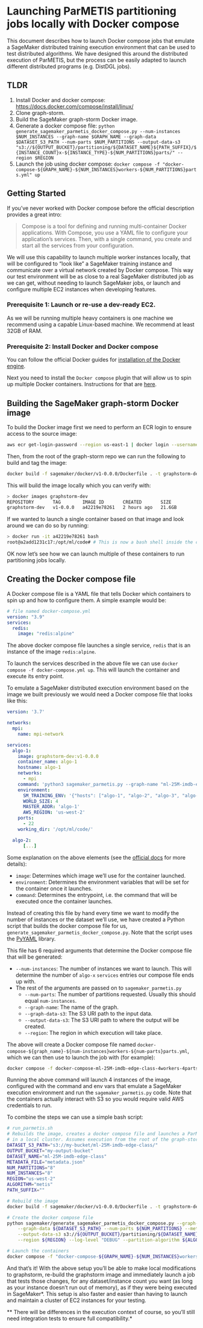 # Launching ParMETIS partitioning jobs locally with Docker compose

This document describes how to launch Docker compose jobs that emulate a SageMaker distributed training execution environment that can be used to test distributed algorithms. We have designed this around the distributed execution of ParMETIS, but the process can be easily adapted to launch different distributed programs (e.g. DistDGL jobs).


## TLDR

1. Install Docker and docker compose: https://docs.docker.com/compose/install/linux/
2. Clone graph-storm.
3. Build the SageMaker graph-storm Docker image.
4. Generate a docker compose file:
    `python generate_sagemaker_parmetis_docker_compose.py --num-instances $NUM_INSTANCES --graph-name $GRAPH_NAME --graph-data $DATASET_S3_PATH --num-parts $NUM_PARTITIONS --output-data-s3 "s3://${OUTPUT_BUCKET}/partitioning/${DATASET_NAME}${PATH_SUFFIX}/${INSTANCE_COUNT}x-${INSTANCE_TYPE}-${NUM_PARTITIONS}parts/" --region $REGION`
5. Launch the job using docker compose: `docker compose -f "docker-compose-${GRAPH_NAME}-${NUM_INSTANCES}workers-${NUM_PARTITIONS}parts.yml" up`

## Getting Started

If you’ve never worked with Docker compose before the official description provides a great intro:

>Compose is a tool for defining and running multi-container Docker applications. With Compose, you use a YAML file to configure your application’s services. Then, with a single command, you create and start all the services from your configuration.

We will use this capability to launch multiple worker instances locally, that will be configured to “look like” a SageMaker training instance and communicate over a virtual network created by Docker compose. This way our test environment will be as close to a real SageMaker distributed job as we can get, without needing to launch SageMaker jobs, or launch and configure multiple EC2 instances when developing features.

### Prerequisite 1: Launch or re-use a dev-ready EC2.

As we will be running multiple heavy containers is one machine we recommend using a capable Linux-based machine. We recommend at least 32GB of RAM.

### Prerequisite 2: Install Docker and Docker compose

You can follow the official Docker guides for [installation of the Docker engine](https://docs.docker.com/engine/install/).

Next you need to install the `Docker compose` plugin that will allow us to spin up multiple Docker containers. Instructions for that are [here](https://docs.docker.com/compose/install/linux/).


## Building the SageMaker graph-storm Docker image

To build the Docker image first we need to perform an ECR login
to ensure access to the source image:

```bash
aws ecr get-login-password --region us-east-1 | docker login --username AWS --password-stdin 763104351884.dkr.ecr.us-east-1.amazonaws.com
```

Then, from the root of the graph-storm repo we can run the following to build and tag the image:

```bash
docker build -f sagemaker/docker/v1-0.0.0/Dockerfile . -t graphstorm-dev:v1-0.0.0
```

This will build the image locally which you can verify with:

```bash
> docker images graphstorm-dev
REPOSITORY       TAG        IMAGE ID       CREATED       SIZE
graphstorm-dev   v1-0.0.0   a42219e78261   2 hours ago   21.6GB
```

If we wanted to launch a single container based on that image and look around we can do so by running:


```bash
> docker run -it a42219e78261 bash
root@a2add1231c17:/opt/ml/code# # This is now a bash shell inside the container
```

OK now let’s see how we can launch multiple of these containers to run partitioning jobs locally.

## Creating the Docker compose file

A Docker compose file is a YAML file that tells Docker which containers to spin up and how to configure them. A simple example would be:


```yaml
# file named docker-compose.yml
version: "3.9"
services:
  redis:
    image: "redis:alpine"
```

The above docker compose file launches a single service, `redis` that is an instance of the image `redis:alpine`.

To launch the services described in the above file we can use `docker compose -f docker-compose.yml up`. This will launch the container and execute its entry point.

To emulate a SageMaker distributed execution environment based on the image we built previously we would need a Docker compose file that looks like this:

```yaml
version: '3.7'

networks:
  mpi:
    name: mpi-network

services:
  algo-1:
    image: graphstorm-dev:v1-0.0.0
    container_name: algo-1
    hostname: algo-1
    networks:
      - mpi
    command: 'python3 sagemaker_parmetis.py --graph-name "ml-25M-imdb-edge-class" --graph-data-s3 "s3://my-bucket/ml-25M-imdb-edge-class/" --num-parts 4 --output-data-s3 "s3://my-bucket/output/partitioning/ml-25M-docker-test/"'
    environment:
      SM_TRAINING_ENV: '{"hosts": ["algo-1", "algo-2", "algo-3", "algo-4"], "current_host": "algo-1"}'
      WORLD_SIZE: 4
      MASTER_ADDR: 'algo-1'
      AWS_REGION: 'us-west-2'
    ports:
      - 22
    working_dir: '/opt/ml/code/'

  algo-2:
      [...]
```

Some explanation on the above elements (see the [official docs](https://docs.docker.com/compose/compose-file/) for more details):

* `image`: Determines which image we’ll use for the container launched.
* `environment`: Determines the environment variables that will be set for the container once it launches.
* `command`: Determines the entrypoint, i.e. the command that will be executed once the container launches.

Instead of creating this file by hand every time we want to modify the number of instances or the dataset we’ll use, we have created a Python script that builds the docker compose file for us, `generate_sagemaker_parmetis_docker_compose.py`. Note that the script uses the [PyYAML](https://pypi.org/project/PyYAML/) library.

This file has 6 required arguments that determine the Docker compose file that will be generated:

* `--num-instances`: The number of instances we want to launch. This will determine the number of `algo-x` `services` entries our compose file ends up with.
* The rest of the arguments are passed on to `sagemaker_parmetis.py`
    * `--num-parts`: The number of partitions requested. Usually this should equal `num-instances`.
    * `--graph-name`: The name of the graph.
    * `--graph-data-s3`: The S3 URI path to the input data.
    * `--output-data-s3`: The S3 URI path to where the output will be created.
    * `--region`: The region in which execution will take place.


The above will create a Docker compose file named `docker-compose-${graph_name}-${num-instances}workers-${num-parts}parts.yml`, which we can then use to launch the job with (for example):

```bash
docker compose -f docker-compose-ml-25M-imdb-edge-class-4workers-4parts.yml up
```

Running the above command will launch 4 instances of the image, configured with the command and env vars that emulate a SageMaker execution environment and run the `sagemaker_parmetis.py` code. Note that the containers actually
interact with S3 so you would require valid AWS credentials to run.

To combine the steps we can use a simple bash script:

```bash
# run_parmetis.sh
# Rebuilds the image, creates a docker compose file and launches a ParMETIS job
# in a local cluster. Assumes execution from the root of the graph-storm repository
DATASET_S3_PATH="s3://my-bucket/ml-25M-imdb-edge-class/"
OUTPUT_BUCKET="my-output-bucket"
DATASET_NAME="ml-25M-imdb-edge-class"
METADATA_FILE="metadata.json"
NUM_PARTITIONS="8"
NUM_INSTANCES="8"
REGION="us-west-2"
ALGORITHM="metis"
PATH_SUFFIX=""

# Rebuild the image
docker build -f sagemaker/docker/v1-0.0.0/Dockerfile . -t graphstorm-dev:v1-0.0.0

# Create the docker compose file
python sagemaker/generate_sagemaker_parmetis_docker_compose.py --graph-name ${DATASET_NAME} --num-instances ${NUM_INSTANCES} \
    --graph-data ${DATASET_S3_PATH} --num-parts ${NUM_PARTITIONS} --metadata-filename ${METADATA_FILE} \
    --output-data-s3 s3://${OUTPUT_BUCKET}/partitioning/${DATASET_NAME}${PATH_SUFFIX}/docker-compose-${NUM_INSTANCES}inst-${NUM_PARTITIONS}parts/ \
    --region ${REGION} --log-level "DEBUG" --partition-algorithm ${ALGORITHM}

# Launch the containers
docker compose -f "docker-compose-${GRAPH_NAME}-${NUM_INSTANCES}workers-${NUM_PARTITIONS}parts-metis.yml" up
```


And that’s it! With the above setup you’ll be able to make local modifications to graphstorm, re-build the graphstorm image and immediately launch a job that tests those changes, for any dataset/instance count you want (as long as your instance doesn’t run out of memory), as if they were being executed in SageMaker*. This setup is also faster and easier than having to launch and maintain a cluster of EC2 instances for your testing.

** There will be differences in the execution context of course, so you’ll still need integration tests to ensure full compatibility.*
